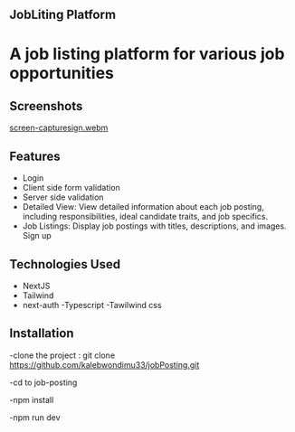## JobLiting Platform

# A job listing platform for various job opportunities

## Screenshots
[screen-capturesign.webm](https://github.com/user-attachments/assets/f854fad9-105a-495c-820c-eef971dcc304)
## Features


- Login
- Client side form validation
- Server side validation
- Detailed View: View detailed information about each job posting, including responsibilities, ideal candidate traits, and job specifics.
- Job Listings: Display job postings with titles, descriptions, and images.
  Sign up

## Technologies Used

- NextJS
- Tailwind
- next-auth
  -Typescript
  -Tawilwind css

## Installation

-clone the project : git clone https://github.com/kalebwondimu33/jobPosting.git

-cd to job-posting

-npm install

-npm run dev
